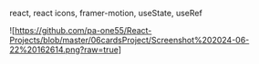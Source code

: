 react, react icons, framer-motion, useState, useRef

![https://github.com/pa-one55/React-Projects/blob/master/06cardsProject/Screenshot%202024-06-22%20162614.png?raw=true]
